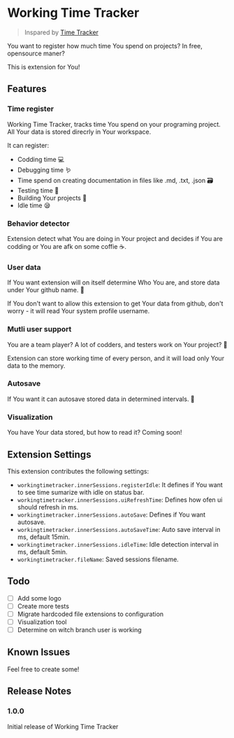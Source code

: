# Working Time Tracker

> Inspared by [Time Tracker](https://github.com/AlexBlade/vscode-time-tracker)

You want to register how much time You spend on projects? In free, opensource maner?

This is extension for You!

## Features

### Time register

Working Time Tracker, tracks time You spend on your programing project. All Your data is stored direcrly in Your workspace. 

It can register:

* Codding time 💻
* Debugging time 🪱
* Time spend on creating documentation in files like .md, .txt, .json 🗃️
* Testing time 🤖
* Building Your projects 🔨
* Idle time 😪

### Behavior detector

Extension detect what You are doing in Your project and decides if You are codding or You are afk on some coffie ☕.

### User data

If You want extension will on itself determine Who You are, and store data under Your github name. 🥸

If You don't want to allow this extension to get Your data from github, don't worry - it will read Your system profile username. 

### Mutli user support

You are a team player? A lot of codders, and testers work on Your project? 🙋

Extension can store working time of every person, and it will load only Your data to the memory. 


### Autosave

If You want it can autosave stored data in determined intervals. 💾

### Visualization

You have Your data stored, but how to read it? 
Coming soon!

## Extension Settings

This extension contributes the following settings:

* `workingtimetracker.innerSessions.registerIdle`: It defines if You want to see time sumarize with idle on status bar. 
* `workingtimetracker.innerSessions.uiRefreshTime`: Defines how ofen ui should refresh in ms.
* `workingtimetracker.innerSessions.autoSave`: Defines if You want autosave.
* `workingtimetracker.innerSessions.autoSaveTime`: Auto save interval in ms, default 15min.
* `workingtimetracker.innerSessions.idleTime`: Idle detection interval in ms, default 5min.
* `workingtimetracker.fileName`: Saved sessions filename.

## Todo

- [ ] Add some logo
- [ ] Create more tests
- [ ] Migrate hardcoded file extensions to configuration
- [ ] Visualization tool
- [ ] Determine on witch branch user is working

## Known Issues

Feel free to create some!

## Release Notes


### 1.0.0

Initial release of Working Time Tracker

